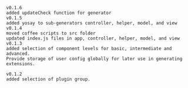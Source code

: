     v0.1.6
    added updateCheck function for generator
	v0.1.5
	added yosay to sub-generators controller, helper, model, and view
    v0.1.4
    moved coffee scripts to src folder
    updated index.js files in app, controller, helper, model, and view
    v0.1.3
    added selection of component levels for basic, intermediate and advanced.
    Provide storage of user config globally for later use in generating extensions.

    v0.1.2
    added selection of plugin group.